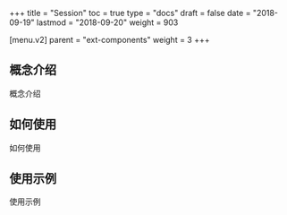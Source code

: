 +++
title = "Session"
toc = true
type = "docs"
draft = false
date = "2018-09-19"
lastmod = "2018-09-20"
weight = 903

[menu.v2]
  parent = "ext-components"
  weight = 3
+++

## 概念介绍

概念介绍

## 如何使用

如何使用

## 使用示例

使用示例
